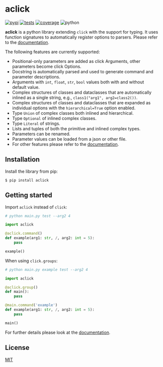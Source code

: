 # aclick

[![pypi](https://img.shields.io/pypi/v/aclick.svg)](https://pypi.org/project/aclick/)
[![tests](https://img.shields.io/github/workflow/status/jkulhanek/aclick/run-tests?label=tests)](https://github.com/jkulhanek/aclick/actions/workflows/run-tests.yml)
[![coverage](https://img.shields.io/codecov/c/gh/jkulhanek/aclick)](https://app.codecov.io/gh/jkulhanek/aclick)
![python](https://img.shields.io/badge/python-3.7%2C3.8%2C3.9%2C3.10-blue)

**aclick** is a python library extending `click` with the support for typing. It uses function signatures to
automatically register options to parsers. Please refer to the [documentation](https://jkulhanek.github.io/aclick).

The following features are currently supported:

- Positional-only parameters are added as click Arguments, other parameters become click Options.
- Docstring is automatically parsed and used to generate command and parameter descriptions.
- Arguments with `int`, `float`, `str`, `bool` values both with and without default value.
- Complex structures of classes and dataclasses that are automatically inlined as a single string, e.g.,
  `class1("arg1", arg2=class2())`.
- Complex structures of classes and dataclasses that are expanded as individual options with the `hierarchical=True`
  option enabled.
- Type `Union` of complex classes both inlined and hierarchical.
- Type `Optional` of inlined complex classes.
- Type `Literal` of strings.
- Lists and tuples of both the primitive and inlined complex types.
- Parameters can be renamed.
- Parameter values can be loaded from a json or other file.
- For other features please refer to the [documentation](https://jkulhanek.github.io/aclick).

## Installation

Install the library from pip:

```
$ pip install aclick
```

## Getting started

Import `aclick` instead of `click`:

```python
# python main.py test --arg2 4

import aclick

@aclick.command()
def example(arg1: str, /, arg2: int = 5):
    pass

example()
```

When using `click.groups`:

```python
# python main.py example test --arg2 4

import aclick

@aclick.group()
def main():
    pass

@main.command('example')
def example(arg1: str, /, arg2: int = 5):
    pass

main()
```

For further details please look at the [documentation](https://jkulhanek.github.io/aclick).

## License

[MIT](/LICENSE)
